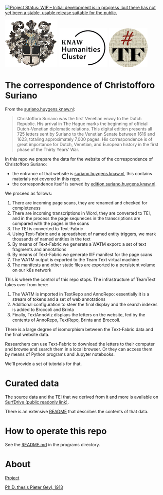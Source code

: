 [![Project Status: WIP – Initial development is in progress, but there has not yet been a stable, usable release suitable for the public.](https://www.repostatus.org/badges/latest/wip.svg)](https://www.repostatus.org/#wip)

![ok](docs/images/logo.png)
![huc](docs/images/huc.png)
![tf](docs/images/tf-small.png)

# The correspondence of Christofforo Suriano

From the [suriano.huygens.knaw.nl](https://suriano.huygens.knaw.nl):

> Christofforo Suriano was the first Venetian envoy to the Dutch Republic. His
arrival in The Hague marks the beginning of official Dutch-Venetian diplomatic
relations. This digital edition presents all 725 letters sent by Suriano to the
Venetian Senate between 1616 and 1623, totaling approximately 7,000 pages. His
correspondence is of great importance for Dutch, Venetian, and European history
in the first phase of the Thirty Years’ War.

In this repo we prepare the data for the website of the correspondence of
Christofforo Suriano:

*   the entrance of that website is
    [suriano.huygens.knaw.nl](https://suriano.huygens.knaw.nl), this contains
    materials not covered in this repo;
*   the correspondence itself is served by
    [edition.suriano.huygens.knaw.nl](https://edition.suriano.huygens.knaw.nl/about/).

We proceed as follows:

1.  There are incoming page scans, they are renamed and checked for completeness
1.  There are incoming transcriptions in Word, they are converted to TEI, and
    in the process the page sequneces in the transcriptions are compared with
    the pages in the scans
1.  The TEI is converted to Text-Fabric
1.  Using Text-Fabric and a spreadsheet of named entity triggers, we mark thousands
    of named entities in the text
1.  By means of Text-Fabric we generate a WATM export: a set of text fragments
    and annotations
1.  By means of Text-Fabric we generate IIIF manifest for the page scans
1.  The WATM output is exported to the Team Text virtual machine
1.  The manifests and other static files are exported to a persistent volume on
    our k8s network

This is where the control of this repo stops. The infrastructure of TeamText takes
over from here:

1.  The WATM is imported in TextRepo and AnnoRepo: essentially it is a stream of
    tokens and a set of web annotations
1.  Additional configuration to steer the final display and the search indexes
    is added to Broccoli and Brinta
1.  Finally, TextAnnoViz displays the letters on the website, fed by the contents of
    AnnoRepo, TextRepo, Brinta and Broccoli.

There is a large degree of isomorphism between the Text-Fabric data and the final 
website data.

Researchers can use Text-Fabric to download the letters to their computer and browse
and search them in a local browser.
Or they can access them by means of Python programs and Jupyter notebooks.

We'll provide a set of tutorials for that.

# Curated data

The source data and the TEI that we derived from it and more is available on
[SurfDrive (public readonly link)](https://surfdrive.surf.nl/files/index.php/s/L1bhixOQKMdXPjT).

There is an extensive
[README](https://surfdrive.surf.nl/files/index.php/s/L1bhixOQKMdXPjT#editor)
that describes the contents of that data.

# How to operate this repo

See the [README.md](programs/README.md) in the programs directory.

# About

[Project](https://www.huygens.knaw.nl/en/projecten/correspondence-of-christofforo-suriano/)

[Ph.D. thesis Pieter Geyl, 1913](https://archive.org/details/christofforosuri00geyl/page/n3/mode/2up)
